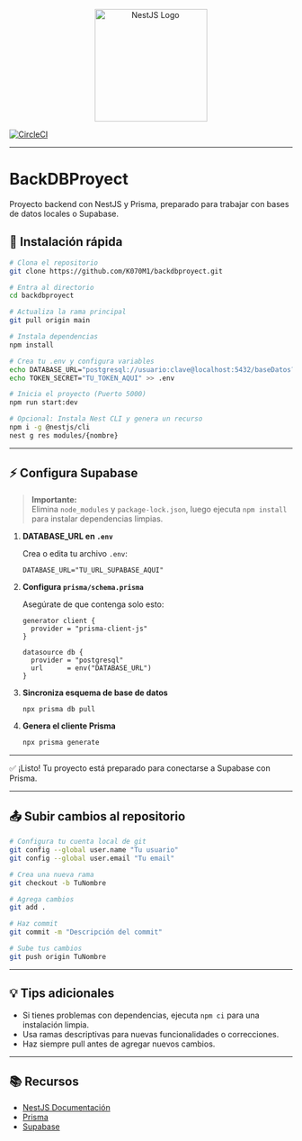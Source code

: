 <p align="center">
  <a href="http://nestjs.com/" target="_blank">
    <img src="https://nestjs.com/img/logo-small.svg" width="200" alt="NestJS Logo" />
  </a>
</p>

[![CircleCI](https://img.shields.io/circleci/build/github/nestjs/nest/master?token=abc123def456)](https://circleci.com/gh/nestjs/nest)

---

# BackDBProyect

Proyecto backend con NestJS y Prisma, preparado para trabajar con bases de datos locales o Supabase.

## 🚀 Instalación rápida

```bash
# Clona el repositorio
git clone https://github.com/K070M1/backdbproyect.git

# Entra al directorio
cd backdbproyect

# Actualiza la rama principal
git pull origin main

# Instala dependencias
npm install

# Crea tu .env y configura variables
echo DATABASE_URL="postgresql://usuario:clave@localhost:5432/baseDatos?schema=public" >> .env
echo TOKEN_SECRET="TU_TOKEN_AQUI" >> .env

# Inicia el proyecto (Puerto 5000)
npm run start:dev

# Opcional: Instala Nest CLI y genera un recurso
npm i -g @nestjs/cli
nest g res modules/{nombre}
```

---

## ⚡ Configura Supabase

> **Importante:**  
> Elimina `node_modules` y `package-lock.json`, luego ejecuta `npm install` para instalar dependencias limpias.

1. **DATABASE_URL en `.env`**

   Crea o edita tu archivo `.env`:

   ```env
   DATABASE_URL="TU_URL_SUPABASE_AQUI"
   ```

2. **Configura `prisma/schema.prisma`**

   Asegúrate de que contenga solo esto:

   ```prisma
   generator client {
     provider = "prisma-client-js"
   }

   datasource db {
     provider = "postgresql"
     url      = env("DATABASE_URL")
   }
   ```

3. **Sincroniza esquema de base de datos**

   ```bash
   npx prisma db pull
   ```

4. **Genera el cliente Prisma**

   ```bash
   npx prisma generate
   ```

---

✅ ¡Listo! Tu proyecto está preparado para conectarse a Supabase con Prisma.

---

## 📤 Subir cambios al repositorio

```bash
# Configura tu cuenta local de git
git config --global user.name "Tu usuario"
git config --global user.email "Tu email"

# Crea una nueva rama
git checkout -b TuNombre

# Agrega cambios
git add .

# Haz commit
git commit -m "Descripción del commit"

# Sube tus cambios
git push origin TuNombre
```

---

## 💡 Tips adicionales

- Si tienes problemas con dependencias, ejecuta `npm ci` para una instalación limpia.
- Usa ramas descriptivas para nuevas funcionalidades o correcciones.
- Haz siempre pull antes de agregar nuevos cambios.

---

## 📚 Recursos

- [NestJS Documentación](https://docs.nestjs.com/)
- [Prisma](https://www.prisma.io/docs/)
- [Supabase](https://supabase.com/docs)
